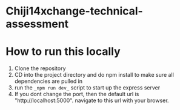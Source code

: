 # Chiji14xchange-technical-assessment

# How to run this locally

1. Clone the repository
2. CD into the project directory and do npm install to make sure all dependencies are pulled in
3. run the `_npm run dev_` script to start up the express server
4. If you dont change the port, then the default url is "http://localhost:5000". navigate to this url with your browser.
